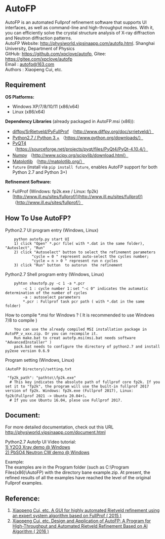# AutoFP
AutoFP is an automated Fullprof refinement software that supports UI interfaces, as well as command-line and high-throughput modes. With it, you can efficiently solve the crystal structure analysis of X-ray diffraction and Neutron diffraction patterns.  
AutoFP Website: <http://physiworld.vipsinaapp.com/autofp.html>.  Shanghai University, Department of Physics  
GitHub: <https://github.com/xpclove/autofp>, Gitee: <https://gitee.com/xpclove/autofp>  
Email : autofp@163.com  
Authors : Xiaopeng Cui, etc.  

## Requirement

**OS Platforms:**  
- Windows XP/7/8/10/11 (x86/x64)  
- Linux (x86/x64)

**Dependency Libraries** (already packaged in AutoFP.msi (x86)):  
- [diffpy/SrRietveld/PyFullProf](http://www.diffpy.org/doc/srrietveld/) （http://www.diffpy.org/doc/srrietveld/）  
- [Python2.7 / Python 3 +](https://www.python.org/downloads/) （https://www.python.org/downloads/）  
- [PyQT4](https://sourceforge.net/projects/pyqt/files/PyQt4/PyQt-4.10.4/) （https://sourceforge.net/projects/pyqt/files/PyQt4/PyQt-4.10.4/）  
- [Numpy](http://www.scipy.org/scipylib/download.html) （http://www.scipy.org/scipylib/download.html）  
- [Matplotlib](http://matplotlib.org/) （http://matplotlib.org/）  
- `future` (install via `pip install future`, enables AutoFP support for both Python 2.7 and Python 3+)

**Refinement Software:**  
- FullProf (Windows: fp2k.exe / Linux: fp2k) [http://www.ill.eu/sites/fullprof/](http://www.ill.eu/sites/fullprof/) （http://www.ill.eu/sites/fullprof/）


## How To Use AutoFP?
Python2.7 UI program entry (Windows, Linux)

		python autofp.py start UI
		1) click "Open" *.pcr file( with *.dat in the same folder), "Autoslect", "Run"
		2) click "Autoselect" button to select the refinement parameters
				"cycle = 0 " represent auto-select the cycles number;
				"cycle = n > 0 " represent run n cycles
		3) click "Run" button  to autorun  the refinement 

Python2.7 Shell program entry (Windows, Linux)

		pyhton shautofp.py -c 1 -a *.pcr
			-c 1 : cycle number 1；set "-c 0" indicates the automatic determination of the number of cycles
			-a : autoselect parameters
			*.pcr : Fullprof task pcr path ( with *.dat in the same folder)


How to compile *.msi for Windows ? ( It is recommended to use Windows 7/8 to compile )

		You can use the already compiled MSI installation package in AutoFP_v_xxx.zip. Or you can recompile it.
		Run make.bat to creat autofp.msi(msi.bat needs software "AdvancedInstaller" )
		pack.bat needs to configure the directory of python2.7 and install py2exe version 0.6.9

Program setting (Windows, Linux)

	(AutoFP Directory)/setting.txt

	 "fp2k_path": "pathto\\fp2k.exe"	
	  # This key indicates the absolute path of fullprof core fp2k. If you set it to "fp2k", the program will use the built-in fullprof 2017 version of fp2k. Windows: fp2k.exe (Fullprof 2017), Linux: fp2k(Fullprof 2021 -> Ubuntu 20.04+)。
	  # If you use Ubuntu 16.04, plese use Fullprof 2017.

## Document:
For more detailed documentation, check out this URL <http://physiworld.vipsinaapp.com/document.html>

Python2.7 Autofp UI Video tutorial:  
[1) Y2O3 Xray demo @ Windows](http://physiworld.vipsinaapp.com/demo.html)   
[2) PbSO4 Neutron CW demo @ Windows](http://physiworld.vipsinaapp.com/demo_pbso4_cw.html)

Example:  
The examples are in the Program folder (such as C:\Program Files(x86)\AutoFP\) with the directory bane example.zip. At present, the refined results of all the examples have reached the level of the original Fullprof examples.

## Reference:
1. [Xiaopeng Cui, etc. A GUI for highly automated Rietveld refinement using an expert system algorithm based on FullProf ( 2015 )](http://webfile.sinacloud.net/autofp/kc5011.pdf)  
2. [Xiaopeng Cui, etc. Design and Application of AutoFP: A Program for High-Throughput and Automated Rietveld Refinement Based on AI Algorithm ( 2016 )](http://webfile.sinacloud.net/autofp/autofp.pdf)